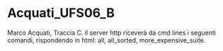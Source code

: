 # Acquati_UFS06_B
Marco Acquati, Traccia C. il server http riceverà da cmd lines i seguenti comandi, rispondendo in html: all, all_sorted, more_expensive_suite. 
